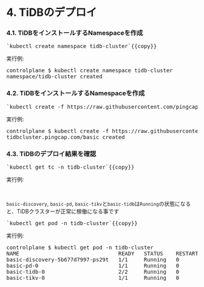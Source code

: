 # 4. TiDBのデプロイ

### 4.1. TiDBをインストールするNamespaceを作成
<pre>
`kubectl create namespace tidb-cluster`{{copy}}
</pre>

実行例:
<pre>
controlplane $ kubectl create namespace tidb-cluster
namespace/tidb-cluster created
</pre>

### 4.2. TiDBをインストールするNamespaceを作成
<pre>
`kubectl create -f https://raw.githubusercontent.com/pingcap/tidb-operator/master/examples/basic/tidb-cluster.yaml -n tidb-cluster`{{copy}}
</pre>

実行例:
<pre>
controlplane $ kubectl create -f https://raw.githubusercontent.com/pingcap/tidb-operator/master/examples/basic/tidb-cluster.yaml -n tidb-cluster
tidbcluster.pingcap.com/basic created
</pre>

### 4.3. TiDBのデプロイ結果を確認
<pre>
`kubectl get tc -n tidb-cluster`{{copy}}
</pre>

実行例:
<pre>

</pre>

`basic-discovery`, `basic-pd`, `basic-tikv`と`basic-tidb`は`Running`の状態になると、TiDBクラスターが正常に稼働になる事です
<pre>
`kubectl get pod -n tidb-cluster`{{copy}}
</pre>

実行例:
<pre>
controlplane $ kubectl get pod -n tidb-cluster
NAME                               READY   STATUS    RESTARTS   AGE
basic-discovery-5b677d7997-ps29t   1/1     Running   0          3m29s
basic-pd-0                         1/1     Running   0          3m28s
basic-tidb-0                       2/2     Running   0          60s
basic-tikv-0                       1/1     Running   0          105s
</pre>